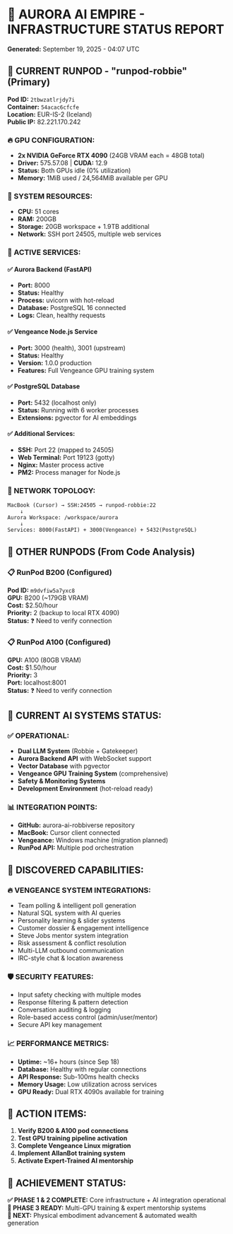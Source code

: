 # 🚀 AURORA AI EMPIRE - INFRASTRUCTURE STATUS REPORT
**Generated:** September 19, 2025 - 04:07 UTC

## 📍 CURRENT RUNPOD - "runpod-robbie" (Primary)
**Pod ID:** `2tbwzatlrjdy7i`  
**Container:** `54acac6cfcfe`  
**Location:** EUR-IS-2 (Iceland)  
**Public IP:** 82.221.170.242

### 🔥 GPU CONFIGURATION:
- **2x NVIDIA GeForce RTX 4090** (24GB VRAM each = 48GB total)
- **Driver:** 575.57.08 | **CUDA:** 12.9
- **Status:** Both GPUs idle (0% utilization)
- **Memory:** 1MiB used / 24,564MiB available per GPU

### 💾 SYSTEM RESOURCES:
- **CPU:** 51 cores
- **RAM:** 200GB  
- **Storage:** 20GB workspace + 1.9TB additional
- **Network:** SSH port 24505, multiple web services

### 🤖 ACTIVE SERVICES:
#### ✅ Aurora Backend (FastAPI)
- **Port:** 8000
- **Status:** Healthy
- **Process:** uvicorn with hot-reload  
- **Database:** PostgreSQL 16 connected
- **Logs:** Clean, healthy requests

#### ✅ Vengeance Node.js Service
- **Port:** 3000 (health), 3001 (upstream)
- **Status:** Healthy
- **Version:** 1.0.0 production
- **Features:** Full Vengeance GPU training system

#### ✅ PostgreSQL Database
- **Port:** 5432 (localhost only)
- **Status:** Running with 6 worker processes
- **Extensions:** pgvector for AI embeddings

#### ✅ Additional Services:
- **SSH:** Port 22 (mapped to 24505)
- **Web Terminal:** Port 19123 (gotty)
- **Nginx:** Master process active
- **PM2:** Process manager for Node.js

### 📡 NETWORK TOPOLOGY:
```
MacBook (Cursor) → SSH:24505 → runpod-robbie:22
    ↓
Aurora Workspace: /workspace/aurora
    ↓
Services: 8000(FastAPI) + 3000(Vengeance) + 5432(PostgreSQL)
```

## 🔗 OTHER RUNPODS (From Code Analysis)

### 📋 RunPod B200 (Configured)
**Pod ID:** `m9dvfiw5a7yxc8`  
**GPU:** B200 (~179GB VRAM)  
**Cost:** $2.50/hour  
**Priority:** 2 (backup to local RTX 4090)  
**Status:** ❓ Need to verify connection

### 📋 RunPod A100 (Configured)  
**GPU:** A100 (80GB VRAM)  
**Cost:** $1.50/hour  
**Priority:** 3  
**Port:** localhost:8001  
**Status:** ❓ Need to verify connection

## 🧠 CURRENT AI SYSTEMS STATUS:

### ✅ OPERATIONAL:
- **Dual LLM System** (Robbie + Gatekeeper)
- **Aurora Backend API** with WebSocket support
- **Vector Database** with pgvector
- **Vengeance GPU Training System** (comprehensive)
- **Safety & Monitoring Systems**
- **Development Environment** (hot-reload ready)

### 📊 INTEGRATION POINTS:
- **GitHub:** aurora-ai-robbiverse repository
- **MacBook:** Cursor client connected
- **Vengeance:** Windows machine (migration planned)
- **RunPod API:** Multiple pod orchestration

## 🎯 DISCOVERED CAPABILITIES:

### 🔥 VENGEANCE SYSTEM INTEGRATIONS:
- Team polling & intelligent poll generation
- Natural SQL system with AI queries  
- Personality learning & slider systems
- Customer dossier & engagement intelligence
- Steve Jobs mentor system integration
- Risk assessment & conflict resolution
- Multi-LLM outbound communication
- IRC-style chat & location awareness

### 🛡️ SECURITY FEATURES:
- Input safety checking with multiple modes
- Response filtering & pattern detection  
- Conversation auditing & logging
- Role-based access control (admin/user/mentor)
- Secure API key management

### 📈 PERFORMANCE METRICS:
- **Uptime:** ~16+ hours (since Sep 18)
- **Database:** Healthy with regular connections
- **API Response:** Sub-100ms health checks
- **Memory Usage:** Low utilization across services
- **GPU Ready:** Dual RTX 4090s available for training

## 🚨 ACTION ITEMS:
1. **Verify B200 & A100 pod connections**
2. **Test GPU training pipeline activation**  
3. **Complete Vengeance Linux migration**
4. **Implement AllanBot training system**
5. **Activate Expert-Trained AI mentorship**

## 🎊 ACHIEVEMENT STATUS:
**✅ PHASE 1 & 2 COMPLETE:** Core infrastructure + AI integration operational  
**🔄 PHASE 3 READY:** Multi-GPU training & expert mentorship systems  
**🎯 NEXT:** Physical embodiment advancement & automated wealth generation
